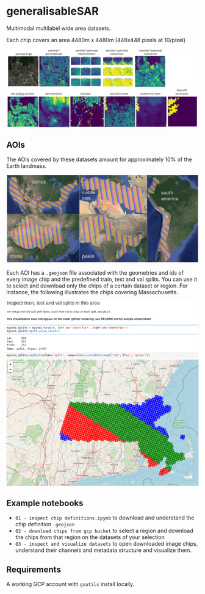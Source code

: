 # generalisableSAR

Multimodal multilabel wide area datasets.

Each chip covers an area 4480m x 4480m (448x448 pixels at 10/pixel)

![samples](imgs/samples.png)

## AOIs

The AOIs covered by these datasets amount for approximately 10% of the Earth landmass. 

![samples](imgs/aois.png)

Each AOI has a `.geojson` file associated with the geometries and ids of every image chip and the predefined train, test and val splits. You can use it to select and download only the chips of a certain dataset or region. For instance, the following illustrates the chips covering Massachusetts.

![AOIs](imgs/regionchips.png)

## Example notebooks

-  `01 - inspect chip definitions.ipynb` to download and understand the chip definition `.geojson`
-  `02 - download chips from gcp bucket` to select a region and download the chips from that region on the datasets of your selection
- `03 - inspect and visualize datasets` to open downloaded image chips, understand their channels and metadata structure and visualize them.

## Requirements

A working GCP account with `gsutils` install locally.
